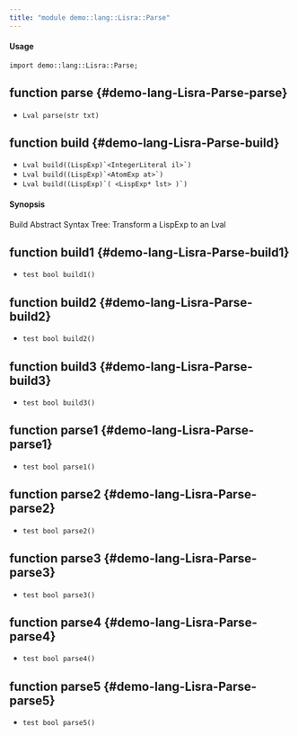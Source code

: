 ```yaml
---
title: "module demo::lang::Lisra::Parse"
---
```


#### Usage

`import demo::lang::Lisra::Parse;`


## function parse {#demo-lang-Lisra-Parse-parse}

* ``Lval parse(str txt)``

## function build {#demo-lang-Lisra-Parse-build}

* ``Lval build((LispExp)`<IntegerLiteral il>`)``
* ``Lval build((LispExp)`<AtomExp at>`)``
* ``Lval build((LispExp)`( <LispExp* lst> )`)``

#### Synopsis

Build Abstract Syntax Tree: Transform a LispExp to an Lval

## function build1 {#demo-lang-Lisra-Parse-build1}

* ``test bool build1()``

## function build2 {#demo-lang-Lisra-Parse-build2}

* ``test bool build2()``

## function build3 {#demo-lang-Lisra-Parse-build3}

* ``test bool build3()``

## function parse1 {#demo-lang-Lisra-Parse-parse1}

* ``test bool parse1()``

## function parse2 {#demo-lang-Lisra-Parse-parse2}

* ``test bool parse2()``

## function parse3 {#demo-lang-Lisra-Parse-parse3}

* ``test bool parse3()``

## function parse4 {#demo-lang-Lisra-Parse-parse4}

* ``test bool parse4()``

## function parse5 {#demo-lang-Lisra-Parse-parse5}

* ``test bool parse5()``

